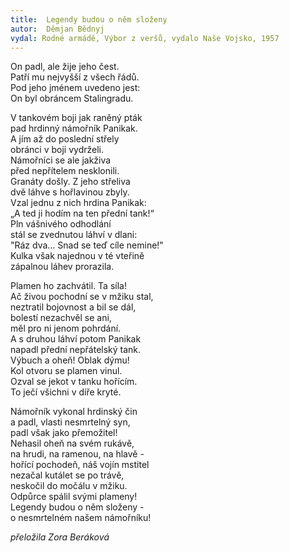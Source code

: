 ```yaml
---
title:  Legendy budou o něm složeny
autor:  Děmjan Bědnyj
vydal: Rodné armádě, Výbor z veršů, vydalo Naše Vojsko, 1957
---
```


On padl, ale žije jeho čest.  
Patří mu nejvyšší z všech řádů.  
Pod jeho jménem uvedeno jest:  
On byl obráncem Stalingradu.

V tankovém boji jak raněný pták   
pad hrdinný námořník Panikak.  
A jím až do poslední střely   
obránci v boji vydrželi.  
Námořníci se ale jakživa   
před nepřítelem nesklonili.  
Granáty došly. Z jeho střeliva  
dvě láhve s hořlavinou zbyly.  
Vzal jednu z nich hrdina Panikak:   
„A ted ji hodím na ten přední tank!“    
Pln vášnivého odhodlání   
stál se zvednutou láhví v dlani:   
"Ráz dva... Snad se teď cíle nemine!"   
Kulka však najednou v té vteřině   
zápalnou láhev prorazila.

Plamen ho zachvátil. Ta síla!    
Ač živou pochodní se v mžiku stal,  
neztratil bojovnost a bil se dál,   
bolestí nezachvěl se ani,  
měl pro ni jenom pohrdání.  
A s druhou láhví potom Panikak   
napadl přední nepřátelský tank.  
Výbuch a oheň! Oblak dýmu!   
Kol otvoru se plamen vinul.   
Ozval se jekot v tanku hořícím.  
To ječí všichni v díře kryté.

Námořník vykonal hrdinský čin   
a padl, vlasti nesmrtelný syn,   
padl však jako přemožitel!   
Nehasil oheň na svém rukávě,    
na hrudi, na ramenou, na hlavě -   
hořící pochodeň, náš vojín mstitel   
nezačal kutálet se po trávě,   
neskočil do močálu v mžiku.  
Odpůrce spálil svými plameny!   
Legendy budou o něm složeny -   
o nesmrtelném našem námořníku!

*přeložila Zora Beráková*